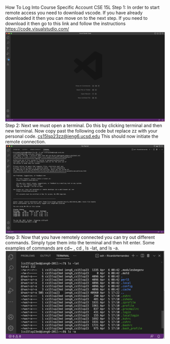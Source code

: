 How To Log Into Course Specific Account CSE 15L
Step 1:
In order to start remote access you need to download vscode. If you have already downloaded it then you can move on to the next step. If you need to download it then go to this link and follow the instructions https://code.visualstudio.com/
![Image](VSCode.png)
Step 2:
Next we must open a terminal. Do this by clicking terminal and then new terminal. Now copy past the following code but replace zz with your personal code. cs15lsp23zz@ieng6.ucsd.edu This should now initiate the remote connection.
![Image](Remote.png)
Step 3:
Now that you have remotely connected you can try out different commands. Simply type them into the terminal and then hit enter. Some examples of commands are cd~ , cd , ls -lat, and ls -a.
![Image](Commands.png)
